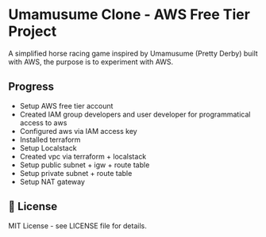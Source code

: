 # Umamusume Clone - AWS Free Tier Project

A simplified horse racing game inspired by Umamusume (Pretty Derby) built with AWS, the purpose is to experiment with AWS.

## Progress
- Setup AWS free tier account
- Created IAM group developers and user developer for programmatical access to aws
- Configured aws via IAM access key
- Installed terraform
- Setup Localstack
- Created vpc via terraform + localstack
- Setup public subnet + igw + route table
- Setup private subnet + route table
- Setup NAT gateway

## 📄 License
MIT License - see LICENSE file for details.